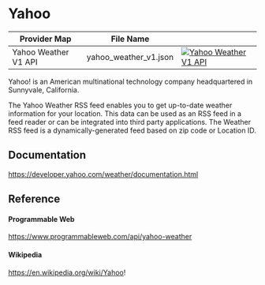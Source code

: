# Yahoo

| Provider Map         | File Name             |                                                                                                                                                                                                                                              |
|----------------------|-----------------------|----------------------------------------------------------------------------------------------------------------------------------------------------------------------------------------------------------------------------------------------|
| Yahoo Weather V1 API | yahoo_weather_v1.json | [![Yahoo Weather V1 API](https://d233zlhvpze22y.cloudfront.net/github/AddBitScoopXSmall.png)](https://bitscoop.com/maps/create?source=https://raw.githubusercontent.com/bitscooplabs/provider-maps/master/yahoo/yahoo_weather_v1.json) |

Yahoo! is an American multinational technology company headquartered in Sunnyvale, California.

The Yahoo Weather RSS feed enables you to get up-to-date weather information for your location. This data can be used as an RSS feed in a feed reader or can be integrated into third party applications. The Weather RSS feed is a dynamically-generated feed based on zip code or Location ID.

## Documentation
https://developer.yahoo.com/weather/documentation.html

## Reference

#### Programmable Web
https://www.programmableweb.com/api/yahoo-weather

#### Wikipedia
https://en.wikipedia.org/wiki/Yahoo!
